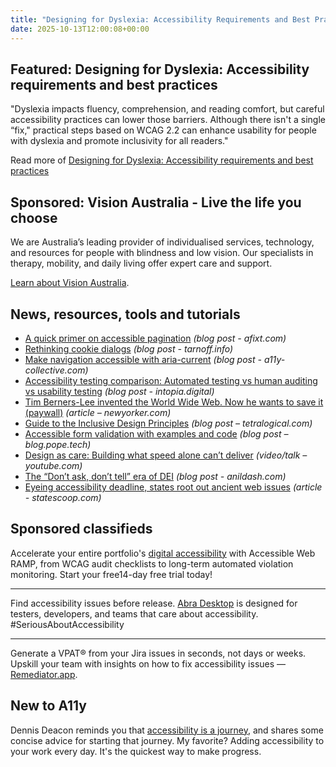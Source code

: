 ```yaml
---
title: "Designing for Dyslexia: Accessibility Requirements and Best Practices"
date: 2025-10-13T12:00:08+00:00
---
```


## Featured: Designing for Dyslexia: Accessibility requirements and best practices

"Dyslexia impacts fluency, comprehension, and reading comfort, but careful accessibility practices can lower those barriers. Although there isn't a single “fix," practical steps based on WCAG 2.2 can enhance usability for people with dyslexia and promote inclusivity for all readers."

Read more of [Designing for Dyslexia: Accessibility requirements and best practices](https://buttondown.com/access-ability/archive/designing-for-dyslexia-accessibility-requirements/)

## Sponsored: Vision Australia - Live the life you choose

We are Australia’s leading provider of individualised services, technology, and resources for people with blindness and low vision. Our specialists in therapy, mobility, and daily living offer expert care and support.

[Learn about Vision Australia](https://visionaustralia.org).

## News, resources, tools and tutorials

- [A quick primer on accessible pagination](https://afixt.com/a-quick-primer-on-accessible-pagination/) *(blog post - afixt.com)*
- [Rethinking cookie dialogs](https://tarnoff.info/2025/09/29/quick-tip-aria-live-regions/) *(blog post - tarnoff.info)*
- [Make navigation accessible with aria-current](https://www.a11y-collective.com/blog/aria-current/) *(blog post - a11y-collective.com)*
- [Accessibility testing comparison: Automated testing vs human auditing vs usability testing](https://intopia.digital/articles/accessibility-testing-comparison/) *(blog post - intopia.digital)*
- [Tim Berners-Lee invented the World Wide Web. Now he wants to save it (paywall)](https://www.newyorker.com/magazine/2025/10/06/tim-berners-lee-invented-the-world-wide-web-now-he-wants-to-save-it) *(article – newyorker.com)*
- [Guide to the Inclusive Design Principles](https://tetralogical.com/blog/2025/10/07/guide-to-the-inclusive-design-principles/) *(blog post – tetralogical.com)*
- [Accessible form validation with examples and code](https://blog.pope.tech/2025/09/30/accessible-form-validation-with-examples-and-code/) *(blog post – blog.pope.tech)*
- [Design as care: Building what speed alone can’t deliver](https://www.youtube.com/watch?v=jF-4FtzB2h0) *(video/talk – youtube.com)*
- [The “Don’t ask, don’t tell” era of DEI](https://www.anildash.com/2025/10/07/dadt-dei/) *(blog post - anildash.com)*
- [Eyeing accessibility deadline, states root out ancient web issues](https://statescoop.com/government-web-accessibility-deadline/) *(article - statescoop.com)*

## Sponsored classifieds

Accelerate your entire portfolio's [digital accessibility](https://accessibleweb.com/pricing/?utm_source=a11y_weekly&utm_medium=ad&utm_campaign=a11y_top_ad) with Accessible Web RAMP, from WCAG audit checklists to long-term automated violation monitoring. Start your free14-day free trial today!

---

Find accessibility issues before release. [Abra Desktop](http://abra.id/a11ydesktop) is designed for testers, developers, and teams that care about accessibility. #SeriousAboutAccessibility

---

Generate a VPAT® from your Jira issues in seconds, not days or weeks. Upskill your team with insights on how to fix accessibility issues — [Remediator.app](https://remediator.app/).

## New to A11y

Dennis Deacon reminds you that [accessibility is a journey](https://www.dennisdeacon.com/web/accessibility/digital-accessibility-is-a-journey-not-a-destination/), and shares some concise advice for starting that journey. My favorite? Adding accessibility to your work every day. It's the quickest way to make progress.

